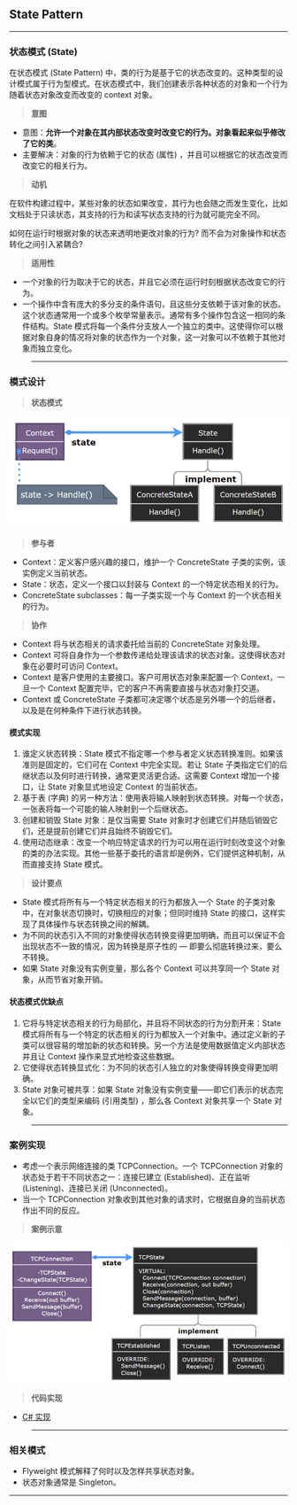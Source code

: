 ## State Pattern

---
### 状态模式 (State)

在状态模式 (State Pattern) 中，类的行为是基于它的状态改变的。这种类型的设计模式属于行为型模式。在状态模式中，我们创建表示各种状态的对象和一个行为随着状态对象改变而改变的 context 对象。

> **意图**

- 意图：**允许一个对象在其内部状态改变时改变它的行为。对象看起来似乎修改了它的类**。
- 主要解决：对象的行为依赖于它的状态 (属性) ，并且可以根据它的状态改变而改变它的相关行为。

> **动机**

在软件构建过程中，某些对象的状态如果改变，其行为也会随之而发生变化，比如文档处于只读状态，其支持的行为和读写状态支持的行为就可能完全不同。

如何在运行时根据对象的状态来透明地更改对象的行为? 而不会为对象操作和状态转化之间引入紧耦合?

> **适用性**

- 一个对象的行为取决于它的状态，并且它必须在运行时刻根据状态改变它的行为。
- 一个操作中含有庞大的多分支的条件语句，且这些分支依赖于该对象的状态。这个状态通常用一个或多个枚举常量表示。通常有多个操作包含这一相同的条件结构。State 模式将每一个条件分支放人一个独立的类中。这使得你可以根据对象自身的情况将对象的状态作为一个对象，这一对象可以不依赖于其他对象而独立变化。

>---
### 模式设计

> **状态模式**

  ![状态模式](img/状态模式设计.png)

> **参与者**

- Context：定义客户感兴趣的接口，维护一个 ConcreteState 子类的实例，该实例定义当前状态。
- State：状态，定义一个接口以封装与 Context 的一个特定状态相关的行为。
- ConcreteState subclasses：每一子类实现一个与 Context 的一个状态相关的行为。

> **协作**

- Context 将与状态相关的请求委托给当前的 ConcreteState 对象处理。
- Context 可将自身作为一个参数传递给处理该请求的状态对象。这使得状态对象在必要时可访问 Context。
- Context 是客户使用的主要接口。客户可用状态对象来配置一个 Context，一旦一个 Context 配置完毕，它的客户不再需要直接与状态对象打交道。
- Context 或 ConcreteState 子类都可决定哪个状态是另外哪一个的后继者，以及是在何种条件下进行状态转换。

#### 模式实现

1. 谁定义状态转换：State 模式不指定哪一个参与者定义状态转换准则。如果该准则是固定的，它们可在 Context 中完全实现。若让 State 子类指定它们的后继状态以及何时进行转换，通常更灵活更合适。这需要 Context 增加一个接口，让 State 对象显式地设定 Context 的当前状态。
2. 基于表 (字典) 的另一种方法：使用表将输人映射到状态转换。对每一个状态，一张表将每一个可能的输人映射到一个后继状态。
3. 创建和销毁 State 对象：是仅当需要 State 对象时才创建它们并随后销毁它们，还是提前创建它们并且始终不销毁它们。
4. 使用动态继承：改变一个响应特定请求的行为可以用在运行时刻改变这个对象的类的办法实现。其他一些基于委托的语言却是例外，它们提供这种机制，从而直接支持 State 模式。

> **设计要点**

- State 模式将所有与一个特定状态相关的行为都放入一个 State 的子类对象中，在对象状态切换时，切换相应的对象；但同时维持 State 的接口，这样实现了具体操作与状态转换之间的解耦。
- 为不同的状态引入不同的对象使得状态转换变得更加明确，而且可以保证不会出现状态不一致的情况，因为转换是原子性的 — 即要么彻底转换过来，要么不转换。
- 如果 State 对象没有实例变量，那么各个 Context 可以共享同一个 State 对象，从而节省对象开销。

#### 状态模式优缺点

1. 它将与特定状态相关的行为局部化，并且将不同状态的行为分割开来：State 模式将所有与一个特定的状态相关的行为都放入一个对象中。通过定义新的子类可以很容易的增加新的状态和转换。另一个方法是使用数据值定义内部状态并且让 Context 操作来显式地检查这些数据。
2. 它使得状态转换显式化：为不同的状态引人独立的对象使得转换变得更加明确。
3. State 对象可被共享：如果 State 对象没有实例变量——即它们表示的状态完全以它们的类型来编码 (引用类型) ，那么各 Context 对象共享一个 State 对象。

>---
### 案例实现

- 考虑一个表示网络连接的类 TCPConnection。一个 TCPConnection 对象的状态处于若干不同状态之一：连接巳建立 (Established)、正在监听 (Listening)、连接已关闭 (Unconnected)。
- 当一个 TCPConnection 对象收到其他对象的请求时，它根据自身的当前状态作出不同的反应。

> **案例示意**

  ![案例](img/状态模式案例.png)

> **代码实现**

- [C# 实现](../../CodeDemo/DesignPatterns%20For%20CSharp/Behavioral%20Patterns/State/State.cs)

>---
### 相关模式

- Flyweight 模式解释了何时以及怎样共享状态对象。
- 状态对象通常是 Singleton。

---